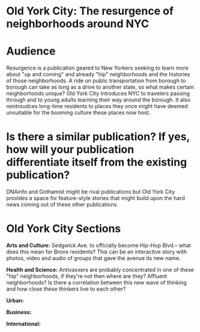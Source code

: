 # Old York City: The resurgence of neighborhoods around NYC

# Audience
Resurgence is a publication geared to New Yorkers seeking to learn more about "up and coming" and already "hip" neighborhoods and the histories of those neighborhoods. A ride on public transportation from borough to borough can take as long as a drive to another state, so what makes certain neighborhoods unique? Old York City introduces NYC to travelers passing through and to young adults learning their way around the borough. It also reintroudces long-time residents to places they once might have deemed unsuitable for the booming culture these places now host.

# Is there a similar publication? If yes, how will your publication differentiate itself from the existing publication?
DNAinfo and Gothamist might be rival publications but Old York City provides a space for feature-style stories that might build upon the hard news coming out of these other publications. 
# Old York City Sections

<strong>Arts and Culture:</strong> Sedgwick Ave. to officially become Hip-Hop Blvd.– what does this mean for Bronx residents? This can be an interactive story with photos, video and audio of groups that gave the avenue its new name.

<strong>Health and Science:</strong>  Antivaxxers are probably concentrated in one of these "hip" neighborhoods, if they're not then where are they? Affluent neighborhoods? Is there a correlation between this new wave of thinking and how close these thinkers live to each other?

<strong>Urban:</strong>  

<strong>Business:</strong> 

<strong>International:</strong>  
